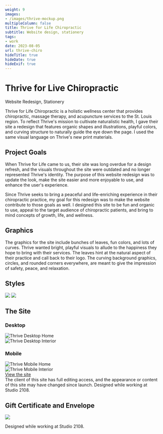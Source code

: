 ```yaml
---
weight: 9
images:
- /images/thrive-mockup.png
multipleColumn: false
title: Thrive for Life Chiropractic
subtitle: Website design, stationery
tags:
- work
date: 2023-08-05
url: thrive-chiro
hideTitle: true
hideDate: true
hideExif: true
---
```

<div class="project-text">

# Thrive for Live Chiropractic
<div class="subtitle">Website Redesign, Stationery</div>

Thrive for Life Chiropractic is a holistic wellness center that provides chiropractic, massage therapy, and acupuncture services to the St. Louis region. To reflect Thrive's mission to cultivate naturalistic health, I gave their site a redesign that features organic shapes and illustrations, playful colors, and curving structure to naturally guide the eye down the page. I used the same visual language on Thrive's new print materials.

## Project Goals
When Thrive for Life came to us, their site was long overdue for a design refresh, and the visuals throughout the site were outdated and no longer represented Thrive's identity. The purpose of this website redesign was to update the look, make the site easier and more enjoyable to use, and enhance the user's experience. 

Since Thrive seeks to bring a peaceful and life-enriching experience in their chiropractic practice, my goal for this redesign was to make the website contribute to those goals as well. I designed this site to be fun and organic to use, appeal to the target audience of chiropractic patients, and bring to mind concepts of growth, life, and wellness. 

## Graphics
The graphics for the site include bunches of leaves, fun colors, and lots of curves. Thrive wanted bright, playful visuals to allude to the happiness they hope to bring with their services. The leaves hint at the natural aspect of their practice and call back to their logo. The curving background graphics, circles, and rounded corners everywhere, are meant to give the impression of safety, peace, and relaxation.

## Styles

![](/images/thrive/colors.png)
![](/images/thrive/fonts.png)

## The Site

### Desktop
<div class="scroll-box"><img src="/images/thrive/Home-Desktop.png" alt="Thrive Desktop Home"/></div>
<div class="scroll-box"><img src="/images/thrive/Interior-Desktop.png" alt="Thrive Desktop Interior"/></div>

### Mobile
<div class="scroll-box"><img src="/images/thrive/Home-Mobile.png" alt="Thrive Mobile Home"/></div>
<div class="scroll-box"><img src="/images/thrive/Interior-Mobile.png" alt="Thrive Mobile Interior"/></div>

<div class="button"><a href="https://thrive4lifenow.com" target="_blank">View the site</a></div>

<div class="small-text">The client of this site has full editing access, and the appearance or content of this site may have changed since launch. Designed while working at Studio 2108.</div>


## Gift Certificate and Envelope

![](/images/thrive/print/card-and-envelope.jpg)

<div class="small-text">Designed while working at Studio 2108.</div>

</div>